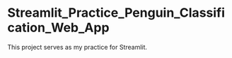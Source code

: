 # Streamlit_Practice_Penguin_Classification_Web_App
This project serves as my practice for Streamlit.
